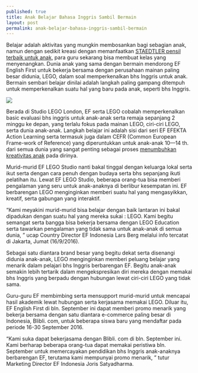 ```yaml
---
published: true
title: Anak Belajar Bahasa Inggris Sambil Bermain
layout: post
permalink: anak-belajar-bahasa-inggris-sambil-bermain
---
```

Belajar adalah aktivitas yang mungkin membosankan bagi sebagian anak, namun dengan sedikit kreasi dengan memanfaatkan <a href="http://www.shenisa.com/2016/09/staedtler-dan-sejarahnya.html">STAEDTLER pensil terbaik untuk anak</a>, para guru sekarang bisa membuat kelas yang menyenangkan. Dunia anak yang sama dengan bermain mendorong EF English First untuk bekerja bersama dengan perusahaan mainan paling besar didunia, LEGO, dalam soal memperkenalkan bhs Inggris untuk anak. Bermain sembari belajar dinilai adalah langkah paling gampang ditempuh untuk memperkenalkan suatu hal yang baru pada anak, seperti bhs Inggris. 

<img src="http://previews.123rf.com/images/ponytail1414/ponytail14140908/ponytail1414090800042/5451618-Multicultural-kids-in-the-style-of-a-child-s-crayon-drawing-Stock-Photo.jpg">

Berada di Studio LEGO London, EF serta LEGO cobalah memperkenalkan basic evaluasi bhs inggris untuk anak-anak serta remaja sepanjang 2 minggu ke depan, yang terlalu fokus pada mainan LEGO, ciri-ciri LEGO, serta dunia anak-anak. Langkah belajar ini adalah sisi dari seri EF EFEKTA Action Learning serta termasuk juga dalam CEFR (Common European Frame-work of Reference) yang diperuntukkan untuk anak-anak 10—14 th. dari semua dunia yang sangat penting sebagai proses <a href="https://iliketoast.net/posts/1328350">menumbuhkan kreativitas anak</a> pada dirinya. 

Murid-murid EF LEGO Studio nanti bakal tinggal dengan keluarga lokal serta ikut serta dengan cara penuh dengan budaya serta bhs sepanjang ikuti pelatihan itu. Lewat EF LEGO Studio, beberapa orang-tua bisa memberi pengalaman yang seru untuk anak-anaknya di berlibur kesempatan ini. EF berbarengan LEGO menginginkan memberi suatu hal yang mengasyikkan, kreatif, serta gabungan yang interaktif. 

“Kami meyakini murid-murid bisa belajar dengan baik lantaran ini bakal dipadukan dengan suatu hal yang mereka sukai : LEGO. Kami begitu semangat serta bangga bisa bekerja bersama dengan LEGO Education serta tawarkan pengalaman yang tidak sama untuk anak-anak di semua dunia, ” ucap Country Director EF Indonesia Lars Berg melalui info tercatat di Jakarta, Jumat (16/9/2016). 

Sebagai satu diantara brand besar yang begitu dekat serta disenangi didunia anak-anak, LEGO menginginkan memberi peluang belajar yang menarik dalam pelajari bhs Inggris berbarengan EF. Begitu anak-anak semakin lebih tertarik dalam mengekspresikan diri mereka dengan memakai bhs Inggris yang berpadu dengan hubungan lewat ciri-ciri LEGO yang tidak sama. 

Guru-guru EF membimbing serta mensupport murid-murid untuk mencapai hasil akademik lewat hubungan serta kerjasama memakai LEGO. Diluar itu, EF English First di bln. September ini dapat memberi promo menarik yang bekerja bersama dengan satu diantara e-commerce paling besar di Indonesia, Blibli. com, untuk beberapa siswa baru yang mendaftar pada periode 16-30 September 2016. 

“Kami suka dapat bekerjasama dengan Blibli. com di bln. September ini. Kami berharap beberapa orang-tua dapat memakai peristiwa bln. September untuk memercayakan pendidikan bhs Inggris anak-anaknya berbarengan EF, terutama kami mempunyai promo menarik, ” tutur Marketing Director EF Indonesia Joris Satyadharma.